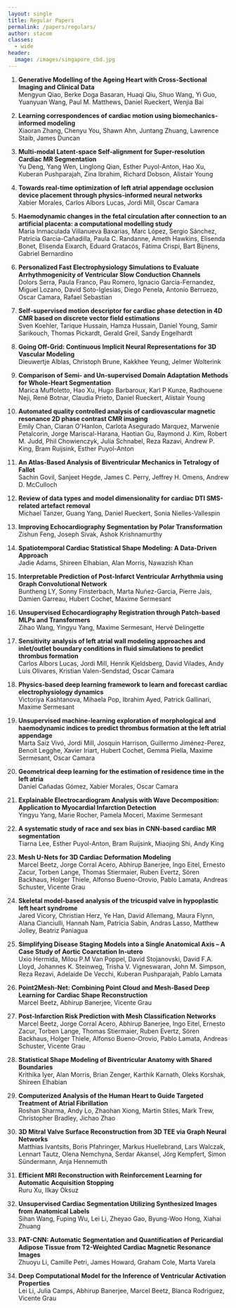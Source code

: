 ```yaml
---
layout: single
title: Regular Papers
permalink: /papers/regulars/
author: stacom
classes:
  - wide
header:
  image: /images/singapore_cbd.jpg
---
```


1. **Generative Modelling of the Ageing Heart with Cross-Sectional Imaging and Clinical Data**
  <br>Mengyun Qiao, Berke Doga Basaran, Huaqi Qiu, Shuo Wang, Yi Guo, Yuanyuan Wang, Paul M. Matthews, Daniel Rueckert, Wenjia Bai

1. **Learning correspondences of cardiac motion using biomechanics-informed modeling**
  <br>Xiaoran Zhang, Chenyu You, Shawn Ahn, Juntang Zhuang, Lawrence Staib, James Duncan

1. **Multi-modal Latent-space Self-alignment for Super-resolution Cardiac MR Segmentation**
  <br>Yu Deng, Yang Wen, Linglong Qian, Esther Puyol-Anton, Hao Xu, Kuberan Pushparajah, Zina Ibrahim, Richard Dobson, Alistair Young

1. **Towards real-time optimization of left atrial appendage occlusion device placement through physics-informed neural networks**
  <br>Xabier Morales, Carlos Albors Lucas, Jordi Mill, Oscar Camara

1. **Haemodynamic changes in the fetal circulation after connection to an artificial placenta: a computational modelling study**
  <br>Maria Inmaculada Villanueva Baxarias, Marc López, Sergio Sánchez, Patricia Garcia-Cañadilla, Paula C. Randanne, Ameth Hawkins, Elisenda Bonet, Elisenda Eixarch, Eduard Gratacós, Fàtima Crispi, Bart Bijnens, Gabriel Bernardino

1. **Personalized Fast Electrophysiology Simulations to Evaluate Arrhythmogenicity of Ventricular Slow Conduction Channels**
  <br>Dolors Serra, Paula Franco, Pau Romero, Ignacio Garcia-Fernandez, Miguel Lozano, David Soto-Iglesias, Diego Penela, Antonio Berruezo, Oscar Camara, Rafael Sebastian

1. **Self-supervised motion descriptor for cardiac phase detection in 4D CMR based on discrete vector field estimations**
  <br>Sven Koehler, Tarique Hussain, Hamza Hussain, Daniel Young, Samir Sarikouch, Thomas Pickardt, Gerald Greil, Sandy Engelhardt

1. **Going Off-Grid: Continuous Implicit Neural Representations for 3D Vascular Modeling**
  <br>Dieuwertje Alblas, Christoph Brune, Kakkhee Yeung, Jelmer Wolterink

1. **Comparison of Semi- and Un-supervised Domain Adaptation Methods for Whole-Heart Segmentation**
  <br>Marica Muffoletto, Hao Xu, Hugo Barbaroux, Karl P Kunze, Radhouene Neji, René Botnar, Claudia Prieto, Daniel Rueckert, Alistair Young

1. **Automated quality controlled analysis of cardiovascular magnetic resonance 2D phase contrast CMR imaging**
  <br>Emily Chan, Ciaran O'Hanlon, Carlota Asegurado Marquez, Marwenie Petalcorin, Jorge Mariscal-Harana, Haotian Gu, Raymond J. Kim, Robert M. Judd, Phil Chowienczyk, Julia Schnabel, Reza Razavi, Andrew P. King, Bram Ruijsink, Esther Puyol-Anton

1. **An Atlas-Based Analysis of Biventricular Mechanics in Tetralogy of Fallot**
  <br>Sachin Govil, Sanjeet Hegde, James C. Perry, Jeffrey H. Omens, Andrew D. McCulloch

1. **Review of data types and model dimensionality for cardiac DTI SMS-related artefact removal**
  <br>Michael Tanzer, Guang Yang, Daniel Rueckert, Sonia Nielles-Vallespin

1. **Improving Echocardiography Segmentation by Polar Transformation**
  <br>Zishun Feng, Joseph Sivak, Ashok Krishnamurthy

1. **Spatiotemporal Cardiac Statistical Shape Modeling: A Data-Driven Approach**
  <br>Jadie Adams, Shireen Elhabian, Alan Morris, Nawazish Khan

1. **Interpretable Prediction of Post-Infarct Ventricular Arrhythmia using Graph Convolutional Network**
  <br>Buntheng LY, Sonny Finsterbach, Marta Nuñez-Garcia, Pierre Jais, Damien Garreau, Hubert Cochet, Maxime Sermesant

1. **Unsupervised Echocardiography Registration through Patch-based MLPs and Transformers**
  <br>Zihao Wang, Yingyu Yang, Maxime Sermesant, Hervé Delingette

1. **Sensitivity analysis of left atrial wall modeling approaches and inlet/outlet boundary conditions in fluid simulations to predict thrombus formation**
  <br>Carlos Albors Lucas, Jordi Mill, Henrik Kjeldsberg, David Vilades, Andy Luis Olivares, Kristian Valen-Sendstad, Oscar Camara

1. **Physics-based deep learning framework to learn and forecast cardiac electrophysiology dynamics**
  <br>Victoriya Kashtanova, Mihaela Pop, Ibrahim Ayed, Patrick Gallinari, Maxime Sermesant

1. **Unsupervised machine-learning exploration of morphological and haemodynamic indices to predict thrombus formation at the left atrial appendage**
  <br>Marta Saiz Vivó, Jordi Mill, Josquin Harrison, Guillermo Jiménez-Perez, Benoit Legghe, Xavier Iriart, Hubert Cochet, Gemma Piella, Maxime Sermesant, Oscar Camara

1. **Geometrical deep learning for the estimation of residence time in the left atria**
  <br>Daniel Cañadas Gómez, Xabier Morales, Oscar Camara

1. **Explainable Electrocardiogram Analysis with Wave Decomposition: Application to Myocardial Infarction Detection**
  <br>Yingyu Yang, Marie Rocher, Pamela Moceri, Maxime Sermesant

1. **A systematic study of race and sex bias in CNN-based cardiac MR segmentation**
  <br>Tiarna Lee, Esther Puyol-Anton, Bram Ruijsink, Miaojing Shi, Andy King

1. **Mesh U-Nets for 3D Cardiac Deformation Modeling**
  <br>Marcel Beetz, Jorge Corral Acero, Abhirup Banerjee, Ingo Eitel, Ernesto Zacur, Torben Lange, Thomas Stiermaier, Ruben Evertz, Sören Backhaus, Holger Thiele, Alfonso Bueno-Orovio, Pablo Lamata, Andreas Schuster, Vicente Grau

1. **Skeletal model-based analysis of the tricuspid valve in hypoplastic left heart syndrome**
  <br>Jared Vicory, Christian Herz, Ye Han, David Allemang, Maura Flynn, Alana Cianciulli, Hannah Nam, Patricia Sabin, Andras Lasso, Matthew Jolley, Beatriz Paniagua

1. **Simplifying Disease Staging Models into a Single Anatomical Axis – A Case Study of Aortic Coarctation In-utero**
  <br>Uxio Hermida, Milou P.M Van Poppel, David Stojanovski, David F.A. Lloyd, Johannes K. Steinweg, Trisha V. Vigneswaran, John M. Simpson, Reza Rezavi, Adelaide De Vecchi, Kuberan Pushparajah, Pablo Lamata

1. **Point2Mesh-Net: Combining Point Cloud and Mesh-Based Deep Learning for Cardiac Shape Reconstruction**
  <br>Marcel Beetz, Abhirup Banerjee, Vicente Grau

1. **Post-Infarction Risk Prediction with Mesh Classification Networks**
  <br>Marcel Beetz, Jorge Corral Acero, Abhirup Banerjee, Ingo Eitel, Ernesto Zacur, Torben Lange, Thomas Stiermaier, Ruben Evertz, Sören Backhaus, Holger Thiele, Alfonso Bueno-Orovio, Pablo Lamata, Andreas Schuster, Vicente Grau

1. **Statistical Shape Modeling of Biventricular Anatomy with Shared Boundaries**
  <br>Krithika Iyer, Alan Morris, Brian Zenger, Karthik Karnath, Oleks Korshak, Shireen Elhabian

1. **Computerized Analysis of the Human Heart to Guide Targeted Treatment of Atrial Fibrillation**
  <br>Roshan Sharma, Andy Lo, Zhaohan Xiong, Martin Stiles, Mark Trew, Christopher Bradley, Jichao Zhao

1. **3D Mitral Valve Surface Reconstruction from 3D TEE via Graph Neural Networks**
  <br>Matthias Ivantsits, Boris Pfahringer, Markus Huellebrand, Lars Walczak, Lennart Tautz, Olena Nemchyna, Serdar Akansel, Jörg Kempfert, Simon Sündermann, Anja Hennemuth

1. **Efficient MRI Reconstruction with Reinforcement Learning for Automatic Acquisition Stopping**
  <br>Ruru Xu, Ilkay Oksuz

1. **Unsupervised Cardiac Segmentation Utilizing Synthesized Images from Anatomical Labels**
  <br>Sihan Wang, Fuping Wu, Lei Li, Zheyao Gao, Byung-Woo Hong, Xiahai Zhuang

1. **PAT-CNN: Automatic Segmentation and Quantification of Pericardial Adipose Tissue from T2-Weighted Cardiac Magnetic Resonance Images**
  <br>Zhuoyu Li, Camille Petri, James Howard, Graham Cole, Marta Varela

1. **Deep Computational Model for the Inference of Ventricular Activation Properties**
  <br>Lei Li, Julia Camps, Abhirup Banerjee, Marcel Beetz, Blanca Rodriguez, Vicente Grau
